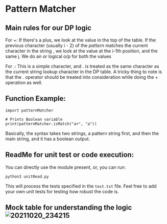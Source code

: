 # Pattern Matcher 

## Main rules for our DP logic

For +:
If there's a plus, we look at the value in the top of the table.
If the previous character (usually i - 2) of the _pattern_ matches the current character in the string ,
we look at the value at the i-1th position, and the same j. 
We do an or logical o/p for both the values

For .:
This is a simple character, and . is treated as the same character as the current string lookup character in the DP table. 
A tricky thing to note is that the . operator should be treated into consideration while doing the + operation as well. 


## Function Example:

```
import patternMatcher

# Prints Boolean variable
print(patternMatcher.isMatch("a+", "a"))
```

Basically, the syntax takes two strings, a pattern string first, and then the main string, and it has a boolean output. 

## ReadMe for unit test or code execution: 

You can directly use the module present, or, you can run: 

``` 
python3 unitRead.py
```

This will process the tests specified in the `test.txt` file. Feel free to add your own unit tests for testing how robust the code is. 

## Mock table for understanding the logic ![20211020_234215](https://user-images.githubusercontent.com/20723780/138208241-33b09563-4c15-4283-8570-6d3ee45b6454.jpg)

